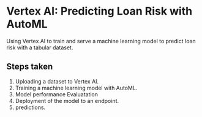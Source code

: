 # Vertex AI: Predicting Loan Risk with AutoML

Using Vertex AI to train and serve a machine learning model to predict loan risk with a tabular dataset.

## Steps taken

1.  Uploading a dataset to Vertex AI.
2.  Training a machine learning model with AutoML.
3.  Model performance Evaluatation
4.  Deployment of the model to an endpoint.
5.  predictions.